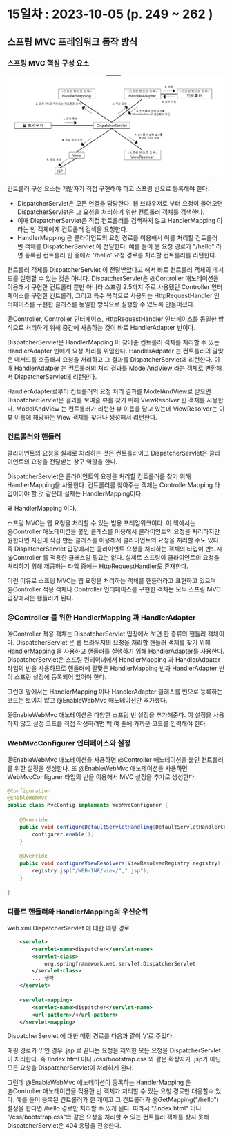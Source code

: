 # 15일차 : 2023-10-05 (p. 249 ~ 262 )

## 스프링 MVC 프레임워크 동작 방식 

### 스프링 MVC 핵심 구성 요소

![img.png](img.png)

컨트롤러 구성 요소는 개발자가 직접 구현해야 하고 스프링 빈으로 등록해야 한다.

- DispatcherServlet은 모든 연결을 담당한다. 웹 브라우저로 부터 요청이 들어오면 DispatcherServlet은
그 요청을 처리하기 위한 컨트롤러 객체를 검색한다. 
- 이때 DispatcherServlet은 직접 컨트롤러를 검색하지 않고 HandlerMapping 이라는 빈 객체에게 컨트롤러
검색을 요청한다.
- HandlerMapping 은 클라이언트의 요청 경로를 이용해서 이를 처리할 컨트롤러 빈 객체를
DispatcherServlet 에 전달한다. 예를 들어 웹 요청 경로가 "/hello" 라면 등록된 컨트롤러
빈 중에서 '/hello' 요청 경로를 처리할 컨트롤러를 리턴한다.

  
컨트롤러 객체를 DispatcherServlet 이 전달받았다고 해서 바로 컨트롤러 객체의
메서드를 실행할 수 있는 것은 아니다. DispatcherServlet은 @Controller 애노테이션을
이용해서 구현한 컨트롤러 뿐만 아니라 스프링 2.5까지 주로 사용됐던 Controller 인터페이스를 
구현한 컨트롤러, 그리고 특수 목적으로 사용되는 HttpRequestHandler 인터페이스를 구현한
클래스를 동일한 방식으로 실행할 수 있도록 만들어졌다.

@Controller, Controller 인터페이스, HttpRequestHandler 인터페이스를 동일한 
방식으로 처리하기 위해 중간에 사용하는 것이 바로 HandlerAdapter 빈이다.

DispatcherServlet은 HandlerMapping 이 찾아준 컨트롤러 객체를 처리할 수 있는
HandlerAdapter 빈에게 요청 처리를 위임한다. HandlerAdpater 는 컨트롤러의 알맞은
메서드를 호출해서 요청을 처리하고 그 결과를 DispatcherServlet에 리턴한다. 이때 HandlerAdatper
는 컨트롤러의 처리 결과를 ModelAndView 라는 객체로 변환해서 DispatcherServlet에 리턴한다.

HandlerAdapter로부터 컨트롤러의 요청 처리 결과를 ModelAndView로 받으면 DispatcherServlet은
결과를 보여줄 뷰를 찾기 위해 ViewResolver 빈 객체를 사용한다. ModelAndView 는 컨트롤러가
리턴한 뷰 이름을 담고 있는데 ViewResolver는 이 뷰 이름에 해당하는 View 객체를 찾거나
생성해서 리턴한다.


### 컨트롤러와 핸들러

클라이언트의 요청을 실제로 처리하는 것은 컨트롤러이고 DispatcherServlet은 클라이언트의
요청을 전달받는 창구 역할을 한다. 

DispatcherServlet은 클라이언트의 요청을 처리할 컨트롤러를 찾기 위해 HandlerMapping을 사용한다.
컨트롤러를 찾아주는 객체는 ControllerMapping 타입이어야 할 것 같은데 실제는 HandlerMapping이다.

왜 HandlerMapping 이다.

스프링 MVC는 웹 요청을 처리할 수 있는 범용 프레임워크이다. 이 책에서는 @Controller 애노테이션을
붙인 클래스를 이용해서 클라이언트의 요청을 처리하지만 원한다면 자신이 직접 만든 클래스를 
이용해서 클라이언트의 요청을 처리할 수도 있다. 
즉 DispatcherServlet 입장에서는 클라이언트 요청을 처리하는 객체의 타입이 반드시 @Controller
를 적용한 클래스일 필요는 없다. 실제로 스프링이 클라이언트의 요청을 처리하기 위해
제공하는 타입 중에는 HttpRequestHandler도 존재한다.

이런 이유로 스프링 MVC는 웹 요청을 처리하는 객체를 핸들러라고 표현하고 있으며
@Controller 적용 객체나 Controller 인터페이스를 구현한 객체는 모두 스프링 MVC 입장에서는
핸들러가 된다.

### @Controller 를 위한 HandlerMapping 과 HandlerAdapter

@Controller 적용 객체는 DispatcherServlet 입장에서 보면 한 종류의 핸들러 객체이다.
DispatcherServlet 은 웹 브라우저의 요청을 처리할 핸들러 객체를 찾기 위해 
HandlerMapping 을 사용하고 핸들러를 실행하기 위해 HandlerAdapter를 사용한다. 
DispatcherServlet은 스프링 컨테이너에서 HandlerMapping 과 HandlerAdpater 타입의 
빈을 사용하므로 핸들러에 알맞은 HandlerMapping 빈과 HandlerAdapter 빈이 스프링 설정에
등록되어 있어야 한다.

그런데 앞에서는 HandlerMapping 이나 HandlerAdapter 클래스를 빈으로 등록하는 
코드는 보이지 않고 @EnableWebMvc 애노테이션만 추가했다.

@EnableWebMvc 애노테이션은 다양한 스프링 빈 설정을 추가해준다. 이 설정을 사용하지 않고
설정 코드를 직접 작성하려면 백 여 줄에 가까운 코드를 입력해야 한다.

### WebMvcConfigurer 인터페이스와 설정 

@EnableWebMvc 애노테이션을 사용하면 @Controller 애노테이션을 붙인 컨트롤러를 위한 설정을
생성핟나. 또 @EnableWebMvc 애노테이션을 사용하면 WebMvcConfigurer 타입의 빈을 이용해서
MVC 설정을 추가로 생성한다.

```java
@Configuration
@EnableWebMvc
public class MvcConfig implements WebMvcConfigurer {
	
	@Override
	public void configureDefaultServletHandling(DefaultServletHandlerConfigurer configurer) {
		configurer.enable();
	}
	
	@Override
	public void configureViewResolvers(ViewResolverRegistry registry) {
		registry.jsp("/WEB-INF/view/",".jsp");
	}

}
```

### 디폴트 핸들러와 HandlerMapping의 우선순위

web.xml DispatcherServlet 에 대한 매핑 경로

```xml
	<servlet>
		<servlet-name>dispatcher</servlet-name>
		<servlet-class>
			org.springframework.web.servlet.DispatcherServlet
		</servlet-class>
		... 생략
	</servlet>

	<servlet-mapping>
		<servlet-name>dispatcher</servlet-name>
		<url-pattern>/</url-pattern>
	</servlet-mapping>
```

DispatcherServlet 에 대한 매핑 경로를 다음과 같이 '/'로 주었다.

매핑 경로가 '/'인 경우 .jsp 로 끝나는 요청을 제외한 모든 요청을 DispatcherServlet이
처리한다. 즉 /index.html 이나 /css/bootstrap.css 와 같은 확장자가 .jsp가 아닌
모든 요청을 DispatcherServlet이 처리하게 된다. 

그런데 @EnableWebMvc 애노테이션이 등록하는 HandlerMapping 은 @Controller 애노테이션을
적용한 빈 객체가 처리할 수 있는 요청 경로만 대응할수 있다. 
예를 들어 등록된 컨트롤러가 한 개이고 그 컨트롤러가 @GetMapping("/hello") 설정을 한다면
/hello 경로만 처리할 수 있게 된다. 따라서 "/index.html" 이나 "/css/bootstrap.css"와
같은 요청을 처리할 수 있는 컨트롤러 객체를 찾지 못해 DispatcherServlet은 404 응답을 전송한다.

